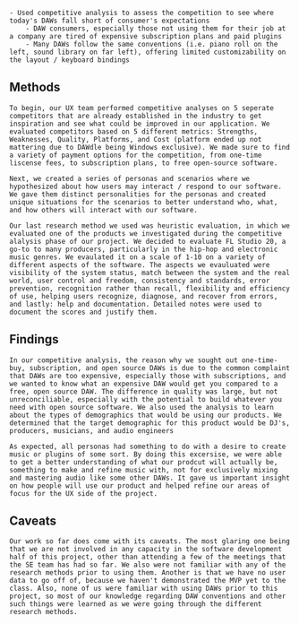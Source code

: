     - Used competitive analysis to assess the competition to see where today's DAWs fall short of consumer's expectations
        - DAW consumers, especially those not using them for their job at a company are tired of expensive subscription plans and paid plugins 
        - Many DAWs follow the same conventions (i.e. piano roll on the left, sound library on far left), offering limited customizability on the layout / keyboard bindings
## Methods

    To begin, our UX team performed competitive analyses on 5 seperate competitors that are already established in the industry to get inspiration and see what could be improved in our application. We evaluated competitors based on 5 different metrics: Strengths, Weaknesses, Quality, Platforms, and Cost (platform ended up not mattering due to DAWdle being Windows exclusive). We made sure to find a variety of payment options for the competition, from one-time liscense fees, to subscription plans, to free open-source software. 

    Next, we created a series of personas and scenarios where we hypothesized about how users may interact / respond to our software. We gave them distinct personalities for the personas and created unique situations for the scenarios to better understand who, what, and how others will interact with our software.
    
    Our last research method we used was heuristic evaluation, in which we evaluated one of the products we investigated during the competitive alalysis phase of our project. We decided to evaluate FL Studio 20, a go-to to many producers, particularly in the hip-hop and electronic music genres. We evaulated it on a scale of 1-10 on a variety of different aspects of the software. The aspects we evauluated were visibility of the system status, match between the system and the real world, user control and freedom, consistency and standards, error prevention, recognition rather than recall, flexibility and efficiency of use, helping users recognize, diagnose, and recover from errors, and lastly: help and documentation. Detailed notes were used to document the scores and justify them.

## Findings
    
    In our competitive analysis, the reason why we sought out one-time-buy, subscription, and open source DAWs is due to the common complaint that DAWs are too expensive, especially those with subscriptions, and we wanted to know what an expensive DAW would get you compared to a free, open source DAW. The difference in quality was large, but not unreconciliable, especially with the potential to build whatever you need with open source software. We also used the analysis to learn about the types of demographics that would be using our products. We determined that the target demographic for this product would be DJ's, producers, musicians, and audio engineers

    As expected, all personas had something to do with a desire to create music or plugins of some sort. By doing this excersise, we were able to get a better understanding of what our prodcut will actually be, something to make and refine music with, not for exclusively mixing and mastering audio like some other DAWs. It gave us important insight on how people will use our product and helped refine our areas of focus for the UX side of the project.


## Caveats

    Our work so far does come with its caveats. The most glaring one being that we are not involved in any capacity in the software development half of this project, other than attending a few of the meetings that the SE team has had so far. We also were not familiar with any of the research methods prior to using them. Another is that we have no user data to go off of, because we haven't demonstrated the MVP yet to the class. Also, none of us were familiar with using DAWs prior to this project, so most of our knowledge regarding DAW conventions and other such things were learned as we were going through the different research methods. 